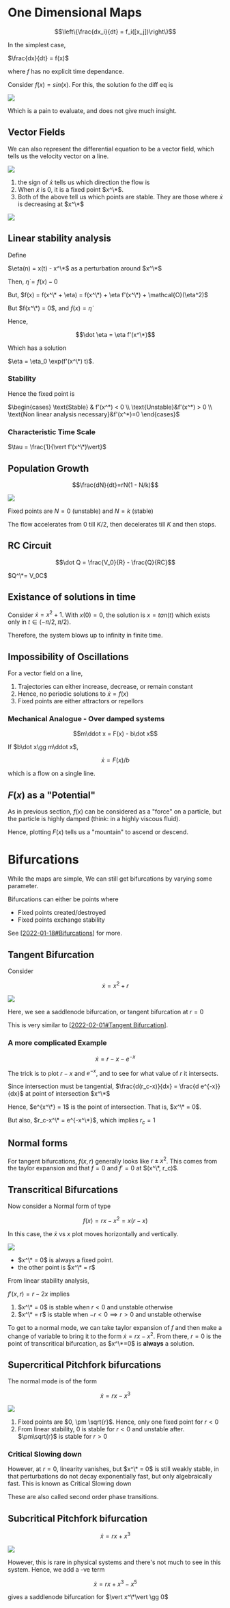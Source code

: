# One Dimensional Maps

$$\left\{\frac{dx_i}{dt} = f_i([x_j])\right\}$$

In the simplest case, 

$\frac{dx}{dt} = f(x)$

where $f$ has no explicit time dependance.

Consider $f(x) = sin(x)$. For this, the solution fo the diff eq is 

![](attachments/2022-03-11-00-04-03.png)

Which is a pain to evaluate, and does not give much insight.

## Vector Fields

We can also represent the differential equation to be a vector field, which tells us the velocity vector on a line.

![](attachments/2022-03-11-00-05-59.png)

1. the sign of $\dot x$ tells us which direction the flow is
2. When $\dot x$ is 0, it is a fixed point $x^\*$.
3. Both of the above tell us which points are stable. They are those where $\dot x$ is decreasing at $x^\*$

![](attachments/2022-03-11-00-09-26.png)

## Linear stability analysis

Define

$\eta(n) = x(t) - x^\*$ as a perturbation around $x^\*$

Then, $\dot \eta = f(x) - 0$

But, $f(x) = f(x^\* + \eta) = f(x^\*) + \eta f'(x^\*) + \mathcal{O}(\eta^2)$

But $f(x^\*) = 0$, and $f(x) = \dot \eta$

Hence,

$$\dot \eta = \eta f'(x^\*)$$

Which has a solution

$\eta = \eta_0 \exp(f'(x^\*) t)$.

### Stability

Hence the fixed point is 

$\begin{cases}
    \text{Stable} & f'(x^*) < 0 \\
    \text{Unstable}&f'(x^*) > 0 \\
    \text{Non linear analysis necessary}&f'(x^*)=0
\end{cases}$

### Characteristic Time Scale

$\tau = \frac{1}{\vert f'(x^\*)\vert}$

## Population Growth

$$\frac{dN}{dt}=rN(1 - N/k)$$

![](attachments/2022-03-11-00-22-00.png)

Fixed points are $N = 0$ (unstable) and $N = k$ (stable)

The flow accelerates from $0$ till $K/2$, then decelerates till $K$ and then stops.

## RC Circuit

$$\dot Q = \frac{V_0}{R} - \frac{Q}{RC}$$

$Q^\*= V_0C$

## Existance of solutions in time

Consider $\dot x = x^2 + 1$. With $x(0) = 0$, the solution is $x = tan(t)$ which exists only in $t\in(-\pi/2, \pi/2)$.

Therefore, the system blows up to infinity in finite time.

## Impossibility of Oscillations

For a vector field on a line,

1. Trajectories can either increase, decrease, or remain constant
2. Hence, no periodic solutions to $\dot x = f(x)$
3. Fixed points are either attractors or repellors
   
### Mechanical Analogue - Over damped systems

$$m\ddot x  = F(x) - b\dot x$$

If $b\dot x\gg m\ddot x$, 

$$\dot x = F(x)/b$$

which is a flow on a single line.

## $F(x)$ as a "Potential"

As in previous section, $f(x)$ can be considered as a "force" on a particle, but the particle is highly damped (think: in a highly viscous fluid).

Hence, plotting $F(x)$ tells us a "mountain" to ascend or descend.

# Bifurcations

While the maps are simple, We can still get bifurcations by varying some parameter.

Bifurcations can either be points where

- Fixed points created/destroyed
- Fixed points exchange stability

See [[2022-01-18#Bifurcations]] for more.

## Tangent Bifurcation

Consider 

$$\dot x = x^2 + r$$

![](attachments/2022-03-11-01-06-31.png)

Here, we see a saddlenode bifurcation, or tangent bifurcation at $r = 0$

This is very similar to [[2022-02-01#Tangent Bifurcation]].

### A more complicated Example

$$\dot x = r - x - e^{-x}$$

The trick is to plot $r-x$ and $e^{-x}$, and to see for what value of $r$ it intersects.

Since intersection must be tangential,  $\frac{d(r_c-x)}{dx} = \frac{d e^{-x}}{dx}$ at point of intersection $x^\*$

Hence, $e^{x^\*} = 1$ is the point of intersection. That is, $x^\* = 0$.

But also, $r_c-x^\* = e^{-x^\*}$, which implies $r_c = 1$

## Normal forms

For tangent bifurcations, $f(x, r)$ generally looks like $r \pm x^2$. This comes from the taylor expansion and that $f = 0$ and $f' = 0$ at $(x^\*, r_c)$.

## Transcritical Bifurcations

Now consider a Normal form of type

$$f(x) = rx - x^2 = x(r-x)$$

In this case, the $\dot x$ vs $x$ plot moves horizontally and vertically.

![](attachments/2022-03-11-01-29-34.png)

- $x^\* = 0$ is always a fixed point.
- the other point is $x^\* = r$

From linear stability analysis,

$f'(x, r) = r - 2x$ implies 
1. $x^\* = 0$ is stable when $r<0$ and unstable otherwise
2. $x^\* = r$ is stable when $-r<0\implies r>0$ and unstable otherwise

To get to a normal mode, we can take taylor expansion of $f$ and then make a change of variable to bring it to the form $\dot x = rx-x^2$. From there, $r=0$ is the point of transcritical bifurcation, as $x^\*=0$ is **always** a solution.

## Supercritical Pitchfork bifurcations

The normal mode is of the form 

$$\dot x = rx-x^3$$

![](attachments/2022-03-11-01-52-05.png)

1. Fixed points are $0, \pm \sqrt{r}$. Hence, only one fixed point for $r<0$
2. From linear stability, $0$ is stable for $r<0$ and unstable after. $\pm\sqrt{r}$ is stable for $r>0$

### Critical Slowing down

However, at $r=0$, linearity vanishes, but $x^\* = 0$ is still weakly stable, in that perturbations do not decay exponentially fast, but only algebraically fast. This is known as Critical Slowing down

These are also called second order phase transitions.

## Subcritical Pitchfork bifurcation

$$\dot x = rx+x^3$$

![](attachments/2022-03-11-02-02-00.png)

However, this is rare in physical systems and there's not much to see in this system. Hence, we add a -ve term

$$\dot x = rx + x^3 -x^5$$

gives a saddlenode bifurcation for $\vert x^\*\vert \gg 0$

[//begin]: # "Autogenerated link references for markdown compatibility"
[2022-01-18#Bifurcations]: 2022-01-18#bifurcations "2022-01-18#Bifurcations"
[2022-02-01#Tangent Bifurcation]: 2022-02-01#tangent-bifurcation "2022-02-01#Tangent Bifurcation"
[//end]: # "Autogenerated link references"